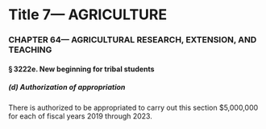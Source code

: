 
# Title 7— AGRICULTURE
### CHAPTER 64— AGRICULTURAL RESEARCH, EXTENSION, AND TEACHING
#### § 3222e. New beginning for tribal students
##### (d) Authorization of appropriation

There is authorized to be appropriated to carry out this section $5,000,000 for each of fiscal years 2019 through 2023.

